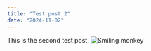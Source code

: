 ```yaml
---
title: "Test post 2"
date: "2024-11-02"
---
```


This is the second test post.
![Smiling monkey](/post-images/monkey-smile-2.jpeg)
